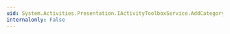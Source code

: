 ```yaml
---
uid: System.Activities.Presentation.IActivityToolboxService.AddCategory(System.String)
internalonly: False
---
```

